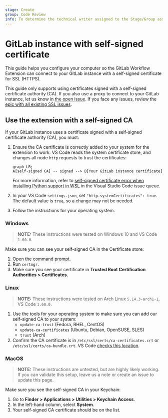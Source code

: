```yaml
---
stage: Create
group: Code Review
info: To determine the technical writer assigned to the Stage/Group associated with this page, see https://about.gitlab.com/handbook/engineering/ux/technical-writing/#assignments
---
```


# GitLab instance with self-signed certificate

This guide helps you configure your computer so the GitLab Workflow Extension can connect to your GitLab instance with a self-signed certificate for SSL (HTTPS).

This guide only supports using certificates signed with a self-signed certificate authority (CA). If you also use a proxy to connect to your GitLab instance, let us know in [the open issue](https://gitlab.com/gitlab-org/gitlab-vscode-extension/-/issues/314). If you face any issues, review the [epic with all existing SSL issues](https://gitlab.com/groups/gitlab-org/-/epics/6244).

## Use the extension with a self-signed CA

If your GitLab instance uses a certificate signed with a self-signed certificate authority (CA), you must:

1. Ensure the CA certificate is correctly added to your system for the extension to work. VS Code reads the system certificate store, and changes all node `http` requests to trust the certificates:

   ```mermaid
   graph LR;
   A[self-signed CA] -- signed --> B[Your GitLab instance certificate]
   ```

   For more information, refer to [self-signed certificate error when installing Python support in WSL](https://github.com/microsoft/vscode/issues/131836#issuecomment-909983815) in the Visual Studio Code issue queue.

1. In your VS Code `settings.json`, set `"http.systemCertificates": true`. The default value is `true`, so a change may not be needed.
1. Follow the instructions for your operating system.

### Windows

> **NOTE:** These instructions were tested on Windows 10 and VS Code `1.60.0`.

Make sure you can see your self-signed CA in the Certificate store:

1. Open the command prompt.
1. Run `certmgr`.
1. Make sure you see your certificate in **Trusted Root Certification Authorities > Certificates**.

### Linux

> **NOTE:** These instructions were tested on Arch Linux `5.14.3-arch1-1`, VS Code `1.60.0`.

1. Use the tools for your operating system to make sure you can add our self-signed CA to your system:
   - `update-ca-trust` (Fedora, RHEL, CentOS)
   - `update-ca-certificates` (Ubuntu, Debian, OpenSUSE, SLES)
   - `trust` (Arch)
1. Confirm the CA certificate is in `/etc/ssl/certs/ca-certificates.crt` or `/etc/ssl/certs/ca-bundle.crt`. VS Code [checks this location](https://github.com/microsoft/vscode/issues/131836#issuecomment-909983815).

### MacOS

> **NOTE:** These instructions are untested, but are highly likely working. If you can validate this setup, leave us a note or create an issue to update this page.

Make sure you see the self-signed CA in your Keychain:

1. Go to **Finder > Applications > Utilities > Keychain Access**.
1. In the left-hand column, select **System**.
1. Your self-signed CA certificate should be on the list.
